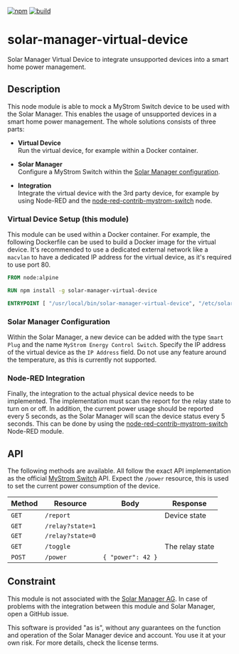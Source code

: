 [![npm](https://img.shields.io/npm/v/solar-manager-virtual-device.svg?style=flat-square)](https://www.npmjs.com/package/solar-manager-virtual-device)
[![build](https://img.shields.io/github/workflow/status/claudiospizzi/solar-manager-virtual-device/CI?style=flat-square)](https://github.com/claudiospizzi/solar-manager-virtual-device/actions/workflows/ci.yml)

# solar-manager-virtual-device

Solar Manager Virtual Device to integrate unsupported devices into a smart home power management.

## Description

This node module is able to mock a MyStrom Switch device to be used with the Solar Manager. This enables the usage of unsupported devices in a smart home power management. The whole solutions consists of three parts:

- **Virtual Device**  
  Run the virtual device, for example within a Docker container.

- **Solar Manager**  
  Configure a MyStrom Switch within the [Solar Manager configuration](https://web.solar-manager.ch/my-devices/).

- **Integration**  
  Integrate the virtual device with the 3rd party device, for example by using Node-RED and the [node-red-contrib-mystrom-switch](https://flows.nodered.org/node/node-red-contrib-mystrom-switch) node.

### Virtual Device Setup (this module)

This module can be used within a Docker container. For example, the following Dockerfile can be used to build a Docker image for the virtual device. It's recommended to use a dedicated external network like a `macvlan` to have a dedicated IP address for the virtual device, as it's required to use port 80.

```Dockerfile
FROM node:alpine

RUN npm install -g solar-manager-virtual-device

ENTRYPOINT [ "/usr/local/bin/solar-manager-virtual-device", "/etc/solar-manager-virtual-device.json" ]
```

### Solar Manager Configuration

Within the Solar Manager, a new device can be added with the type `Smart Plug` and the name `MyStrom Energy Control Switch`. Specify the IP address of the virtual device as the `IP Address` field. Do not use any feature around the temperature, as this is currently not supported.

### Node-RED Integration

Finally, the integration to the actual physical device needs to be implemented. The implementation must scan the report for the relay state to turn on or off. In addition, the current power usage should be reported every 5 seconds, as the Solar Manager will scan the device status every 5 seconds. This can be done by using the [node-red-contrib-mystrom-switch](https://flows.nodered.org/node/node-red-contrib-mystrom-switch) Node-RED module.

## API

The following methods are available. All follow the exact API implementation as the official [MyStrom Switch](https://api.mystrom.ch/#982cf1bb-c873-4f62-b3c2-1cdfa51e1afe) API. Expect the `/power` resource, this is used to set the current power consumption of the device.

| Method | Resource         | Body              | Response        |
| ------ | ---------------- | ----------------- | --------------- |
| `GET`  | `/report`        |                   | Device state    |
| `GET`  | `/relay?state=1` |                   |                 |
| `GET`  | `/relay?state=0` |                   |                 |
| `GET`  | `/toggle`        |                   | The relay state |
| `POST` | `/power`         | `{ "power": 42 }` |                 |

## Constraint

This module is not associated with the [Solar Manager AG](https://www.solarmanager.ch/). In case of problems with the integration between this module and Solar Manager, open a GitHub issue.

This software is provided "as is", without any guarantees on the function and operation of the Solar Manager device and account. You use it at your own risk. For more details, check the license terms.
